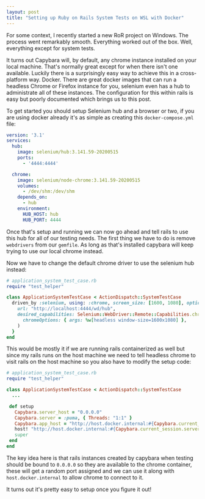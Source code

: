 ```yaml
---
layout: post
title: "Setting up Ruby on Rails System Tests on WSL with Docker"
---
```


For some context, I recently started a new RoR project on Windows. The process went remarkably smooth. Everything worked out of the box. Well, everything except for system tests.

It turns out Capybara will, by default, any chrome instance installed on your local machine. That's normally great except for when there isn't one available. Luckily there is a surprisingly easy way to achieve this in a cross-platform way. Docker. There are great docker images that can run a headless Chrome or Firefox instance for you, selenium even has a hub to administrate all of these instances. The configuration for this within rails is easy but poorly documented which brings us to this post.

To get started you should setup Selenium hub and a browser or two, if you are using docker already it's as simple as creating this `docker-compose.yml` file:

```yaml
version: '3.1'
services:
  hub:
    image: selenium/hub:3.141.59-20200515
    ports: 
      - '4444:4444'

  chrome:
    image: selenium/node-chrome:3.141.59-20200515
    volumes:
      - /dev/shm:/dev/shm
    depends_on:
      - hub
    environment:
      HUB_HOST: hub
      HUB_PORT: 4444
```

Once that's setup and running we can now go ahead and tell rails to use this hub for all of our testing needs. The first thing we have to do is remove `webdrivers` from our `gemfile`. As long as that's installed capybara will keep trying to use our local chrome instead.

Now we have to change the default chrome driver to use the selenium hub instead:

```ruby
# application_system_test_case.rb 
require "test_helper"

class ApplicationSystemTestCase < ActionDispatch::SystemTestCase
  driven_by :selenium, using: :chrome, screen_size: [1600, 1080], options: {
    url: "http://localhost:4444/wd/hub",
    desired_capabilities: Selenium::WebDriver::Remote::Capabilities.chrome(
      chromeOptions: { args: %w[headless window-size=1600x1080] },
    )
  }
end
```

This would be mostly it if we are running rails containerized as well but since my rails runs on the host machine we need to tell headless chrome to visit rails on the host machine so you also have to modify the setup code:

```ruby
# application_system_test_case.rb 
require "test_helper"

class ApplicationSystemTestCase < ActionDispatch::SystemTestCase
  ...

 def setup
   Capybara.server_host = "0.0.0.0"
   Capybara.server = :puma, { Threads: "1:1" }
   Capybara.app_host = "http://host.docker.internal:#{Capybara.current_session.server.port}"
   host! "http://host.docker.internal:#{Capybara.current_session.server.port}"
   super
 end
end
```

The key idea here is that rails instances created by capybara when testing should be bound to `0.0.0.0` so they are available to the chrome container, these will get a random port assigned and we can use it along with `host.docker.internal` to allow chrome to connect to it.

It turns out it's pretty easy to setup once you figure it out!
